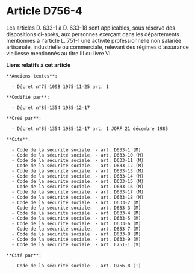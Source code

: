 # Article D756-4

Les articles D. 633-1 à D. 633-18 sont applicables, sous réserve des dispositions ci-après, aux personnes exerçant dans les
départements mentionnés à l'article L. 751-1 une activité professionnelle non salariée artisanale, industrielle ou
commerciale, relevant des régimes d'assurance vieillesse mentionnés au titre III du livre VI.

**Liens relatifs à cet article**

	**Anciens textes**:

	  - Décret n°75-1098 1975-11-25 art. 1

	**Codifié par**:

	  - Décret n°85-1354 1985-12-17

	**Créé par**:

	  - Décret n°85-1354 1985-12-17 art. 1 JORF 21 décembre 1985

	**Cite**:

	  - Code de la sécurité sociale. - art. D633-1 (M)
	  - Code de la sécurité sociale. - art. D633-10 (M)
	  - Code de la sécurité sociale. - art. D633-11 (M)
	  - Code de la sécurité sociale. - art. D633-12 (M)
	  - Code de la sécurité sociale. - art. D633-13 (M)
	  - Code de la sécurité sociale. - art. D633-14 (M)
	  - Code de la sécurité sociale. - art. D633-15 (M)
	  - Code de la sécurité sociale. - art. D633-16 (M)
	  - Code de la sécurité sociale. - art. D633-17 (M)
	  - Code de la sécurité sociale. - art. D633-18 (M)
	  - Code de la sécurité sociale. - art. D633-2 (M)
	  - Code de la sécurité sociale. - art. D633-3 (M)
	  - Code de la sécurité sociale. - art. D633-4 (M)
	  - Code de la sécurité sociale. - art. D633-5 (M)
	  - Code de la sécurité sociale. - art. D633-6 (M)
	  - Code de la sécurité sociale. - art. D633-7 (M)
	  - Code de la sécurité sociale. - art. D633-8 (M)
	  - Code de la sécurité sociale. - art. D633-9 (M)
	  - Code de la sécurité sociale. - art. L751-1 (V)

	**Cité par**:

	  - Code de la sécurité sociale. - art. D756-8 (T)
